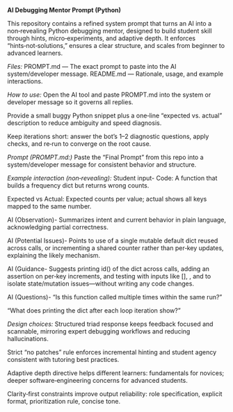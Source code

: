 **AI Debugging Mentor Prompt (Python)**

This repository contains a refined system prompt that turns an AI into a non‑revealing Python debugging mentor, designed to build student skill through hints, micro‑experiments, and adaptive depth. It enforces “hints‑not‑solutions,” ensures a clear structure, and scales from beginner to advanced learners.

*Files:*
PROMPT.md — The exact prompt to paste into the AI system/developer message.
README.md — Rationale, usage, and example interactions.


*How to use:*
Open the AI tool and paste PROMPT.md into the system or developer message so it governs all replies.

Provide a small buggy Python snippet plus a one‑line “expected vs. actual” description to reduce ambiguity and speed diagnosis.

Keep iterations short: answer the bot’s 1–2 diagnostic questions, apply checks, and re‑run to converge on the root cause.


*Prompt (PROMPT.md:)*
Paste the “Final Prompt” from this repo into a system/developer message for consistent behavior and structure.


*Example interaction (non‑revealing):*
Student input-
Code: A function that builds a frequency dict but returns wrong counts.


Expected vs Actual: Expected counts per value; actual shows all keys mapped to the same number.


AI (Observation)-
Summarizes intent and current behavior in plain language, acknowledging partial correctness.

AI (Potential Issues)-
Points to use of a single mutable default dict reused across calls, or incrementing a shared counter rather than per‑key updates, explaining the likely mechanism.

AI (Guidance-
Suggests printing id() of the dict across calls, adding an assertion on per‑key increments, and testing with inputs like [], , and to isolate state/mutation issues—without writing any code changes.

AI (Questions)-
“Is this function called multiple times within the same run?”

“What does printing the dict after each loop iteration show?”


*Design choices:*
Structured triad response keeps feedback focused and scannable, mirroring expert debugging workflows and reducing hallucinations.


Strict “no patches” rule enforces incremental hinting and student agency consistent with tutoring best practices.


Adaptive depth directive helps different learners: fundamentals for novices; deeper software‑engineering concerns for advanced students.

Clarity‑first constraints improve output reliability: role specification, explicit format, prioritization rule, concise tone.
